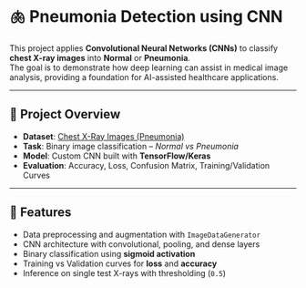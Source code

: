 # 🫁 Pneumonia Detection using CNN

This project applies **Convolutional Neural Networks (CNNs)** to classify **chest X-ray images** into **Normal** or **Pneumonia**.  
The goal is to demonstrate how deep learning can assist in medical image analysis, providing a foundation for AI-assisted healthcare applications.  

---

## 📌 Project Overview
- **Dataset**: [Chest X-Ray Images (Pneumonia)](https://www.kaggle.com/paultimothymooney/chest-xray-pneumonia)  
- **Task**: Binary image classification – *Normal vs Pneumonia*  
- **Model**: Custom CNN built with **TensorFlow/Keras**  
- **Evaluation**: Accuracy, Loss, Confusion Matrix, Training/Validation Curves  

---

## 🔬 Features
- Data preprocessing and augmentation with `ImageDataGenerator`  
- CNN architecture with convolutional, pooling, and dense layers  
- Binary classification using **sigmoid activation**  
- Training vs Validation curves for **loss** and **accuracy**  
- Inference on single test X-rays with thresholding (`0.5`)  
